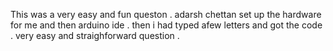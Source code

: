 This was a very easy and fun queston .
adarsh chettan set up the hardware for me and then arduino ide .
then i had typed afew letters and got the code .
very easy and straighforward question .
